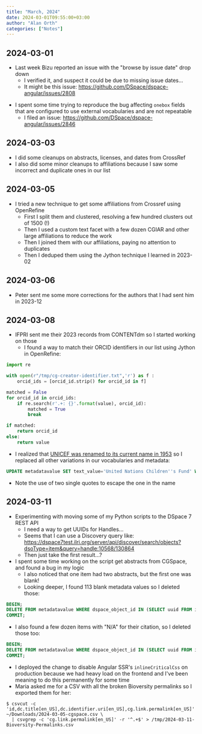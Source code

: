 ```yaml
---
title: "March, 2024"
date: 2024-03-01T09:55:00+03:00
author: "Alan Orth"
categories: ["Notes"]
---
```


## 2024-03-01

- Last week Bizu reported an issue with the "browse by issue date" drop down
  - I verified it, and suspect it could be due to missing issue dates...
  - It might be this issue: https://github.com/DSpace/dspace-angular/issues/2808

<!--more-->

- I spent some time trying to reproduce the bug affecting `onebox` fields that are configured to use external vocabularies and are not repeatable
  - I filed an issue: https://github.com/DSpace/dspace-angular/issues/2846

## 2024-03-03

- I did some cleanups on abstracts, licenses, and dates from CrossRef
- I also did some minor cleanups to affiliations because I saw some incorrect and duplicate ones in our list

## 2024-03-05

- I tried a new technique to get some affiliations from Crossref using OpenRefine
  - First I split them and clustered, resolving a few hundred clusters out of 1500 (!)
  - Then I used a custom text facet with a few dozen CGIAR and other large affiliations to reduce the work
  - Then I joined them with our affiliations, paying no attention to duplicates
  - Then I deduped them using the Jython technique I learned in 2023-02

## 2024-03-06

- Peter sent me some more corrections for the authors that I had sent him in 2023-12

## 2024-03-08

- IFPRI sent me their 2023 records from CONTENTdm so I started working on those
  - I found a way to match their ORCID identifiers in our list using Jython in OpenRefine:

```python
import re

with open(r"/tmp/cg-creator-identifier.txt",'r') as f :
    orcid_ids = [orcid_id.strip() for orcid_id in f]

matched = False
for orcid_id in orcid_ids:
    if re.search(r'.+: {}'.format(value), orcid_id):
        matched = True
        break

if matched:
    return orcid_id
else:
    return value
```


- I realized that [UNICEF was renamed to its current name in 1953](https://www.unicef.org/about-unicef/frequently-asked-questions#3) so I replaced all other variations in our vocabularies and metadata:

```sql
UPDATE metadatavalue SET text_value='United Nations Children''s Fund' WHERE dspace_object_id IN (SELECT uuid FROM item) AND text_value IN ('United Nations International Children''s Emergency Fund', 'United Nations International Children''s Emergency Fund', 'UNICEF');
```

- Note the use of two single quotes to escape the one in the name

## 2024-03-11

- Experimenting with moving some of my Python scripts to the DSpace 7 REST API
  - I need a way to get UUIDs for Handles...
  - Seems that I can use a Discovery query like: https://dspace7test.ilri.org/server/api/discover/search/objects?dsoType=item&query=handle:10568/130864
  - Then just take the first result...?
- I spent some time working on the script get abstracts from CGSpace, and found a bug in my logic
  - I also noticed that one item had two abstracts, but the first one was blank!
  - Looking deeper, I found 113 blank metadata values so I deleted those:

```sql
BEGIN;
DELETE FROM metadatavalue WHERE dspace_object_id IN (SELECT uuid FROM item) AND text_value='';
COMMIT;
```

- I also found a few dozen items with "N/A" for their citation, so I deleted those too:

```sql
BEGIN;
DELETE FROM metadatavalue WHERE dspace_object_id IN (SELECT uuid FROM item) AND text_value='N/A' AND metadata_field_id=146;
COMMIT;
```

- I deployed the change to disable Angular SSR's `inlineCriticalCss` on production because we had heavy load on the frontend and I've been meaning to do this permanently for some time
- Maria asked me for a CSV with all the broken Bioversity permalinks so I exported them for her:

```console
$ csvcut -c 'id,dc.title[en_US],dc.identifier.uri[en_US],cg.link.permalink[en_US]' ~/Downloads/2024-03-05-cgspace.csv \
  | csvgrep -c 'cg.link.permalink[en_US]' -r '^.+$' > /tmp/2024-03-11-Bioversity-Permalinks.csv
```

<!-- vim: set sw=2 ts=2: -->
